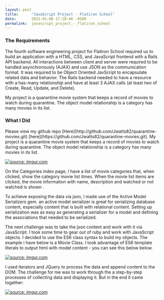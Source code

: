 ```yaml
---
layout: post
title:      "JavaScript Project - Flatiron School"
date:       2021-01-08 17:28:46 -0500
permalink:  javascript_project_-_flatiron_school
---
```




### The Requirements
<p> The fourth software engineering project for Flatiron School required us to build an application with a HTML, CSS, and JavaScript frontend with a Rails API backend.  All interactions between client and server were required to be handled asynchronously (AJAX) and use JSON as the communication format.  It was required to be Object Oriented JavScript to encapsulate related data and behavior.  The Rails backend needed to have a resource with a has-many relationship and have at least 3 AJAX calls (at least two of Create, Read, Update, and Delete).


My project is a quarantine movie system that keeps a record of movies to watch during quarantine.  The object model relationship is a category has many movies in its list.  
</p>

### What I Did
<p> Please view my github repo [Here](http://github.com/Jwatts82/quarantine-movies.git)
[here](https://github.com/Jwatts82/quarantine-movies.git).  My project is a quarantine movie system that keeps a record of movies to watch during quarantine.  The object model relationship is a category has many movies in its list.  
</p>

<a href="https://imgur.com/vvchAL1"><img src="https://i.imgur.com/vvchAL1.png" title="source: imgur.com" /></a>

<p>  On the Categories index page, I have a list of movie categories that, when clicked, show the category movie list itmes. When the movie list items are clicked, the movie information with name, description and watched or not watched is shown . 

<p> To achieve exposing the data via json, I made use of the Active Model Serializers gem. an active model serializer is great for serializing database content, especially content that is built with relational content. Setting up serialization was as easy as generating a serializer for a model and defining the associations that needed to be serialized.</p>

<p> The next challenge was to take the json content and work with it via JavaScript. I took some time to gear out of ruby and work with JavaScript objects. I decided to use the ES6 class syntax to build my objects. The example i have below is a Movie Class.  I took advantage of ES6 template literals to output html with model content - you can see this below below.</p>

<a href="https://imgur.com/n2ZnnUg"><img src="https://i.imgur.com/n2ZnnUg.png" title="source: imgur.com" /></a>

I used iterators and JQuery to process the data and append content to the DOM. The challenge for me was to work through the a step-by-step processes of collecting data and displaying it.  But in the end it came together:

<a href="https://imgur.com/vvchAL1"><img src="https://i.imgur.com/vvchAL1.png" title="source: imgur.com" /></a>







